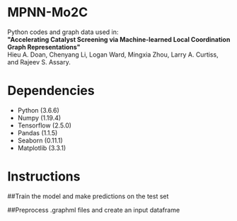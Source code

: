 # MPNN-Mo2C
Python codes and graph data used in:\
**"Accelerating Catalyst Screening via Machine-learned Local Coordination Graph Representations"**\
Hieu A. Doan, Chenyang Li, Logan Ward, Mingxia Zhou, Larry A. Curtiss, and Rajeev S. Assary. 

# Dependencies
- Python (3.6.6) 
- Numpy (1.19.4)
- Tensorflow (2.5.0)
- Pandas (1.1.5)
- Seaborn (0.11.1)
- Matplotlib (3.3.1) 

# Instructions
##Train the model and make predictions on the test set

##Preprocess .graphml files and create an input dataframe

